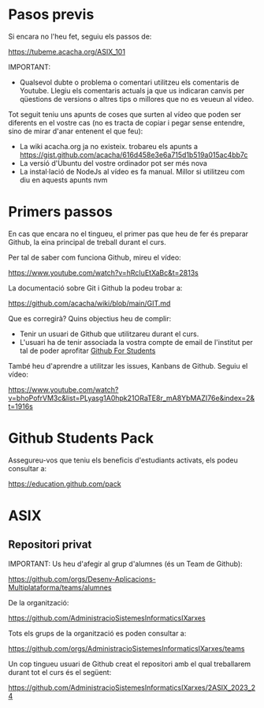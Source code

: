 # Pasos previs

Si encara no l'heu fet, seguiu els passos de:

https://tubeme.acacha.org/ASIX_101

IMPORTANT:

- Qualsevol dubte o problema o comentari utilitzeu els comentaris de Youtube. Llegiu els comentaris actuals ja que us indicaran canvis per qüestions de versions o altres tips o millores que no es veueun al vídeo.

Tot seguit teniu uns apunts de coses que surten al vídeo que poden ser diferents en el vostre cas (no es tracta de copiar i pegar sense entendre, sino de mirar d'anar entenent el que feu):

- La wiki acacha.org ja no existeix. trobareu els apunts a https://gist.github.com/acacha/616d458e3e6a715d1b519a015ac4bb7c
- La versió d'Ubuntu del vostre ordinador pot ser més nova
- La instal·lació de NodeJs al vídeo es fa manual. Millor si utilitzeu com diu en aquests apunts nvm

# Primers passos

En cas que encara no el tingueu, el primer pas que heu de fer és preparar Github, la eina principal de treball durant el curs.

Per tal de saber com funciona Github, mireu el vídeo:

https://www.youtube.com/watch?v=hRcIuEtXaBc&t=2813s

La documentació sobre Git i Github la podeu trobar a:

https://github.com/acacha/wiki/blob/main/GIT.md

Que es corregirà? Quins objectius heu de complir:

- Tenir un usuari de Github que utilitzareu durant el curs.
- L'usuari ha de tenir associada la vostra compte de email de l'institut per tal de poder aprofitar [Github For Students](https://education.github.com/students)

També heu d'aprendre a utilitzar les issues, Kanbans de Github. Seguiu el vídeo:

https://www.youtube.com/watch?v=bhoPofrVM3c&list=PLyasg1A0hpk21ORaTE8r_mA8YbMAZI76e&index=2&t=1916s

# Github Students Pack

Assegureu-vos que teniu els beneficis d'estudiants activats, els podeu consultar a:

https://education.github.com/pack

# ASIX 

## Repositori privat

IMPORTANT: Us heu d'afegir al grup d'alumnes (és un Team de Github):

https://github.com/orgs/Desenv-Aplicacions-Multiplataforma/teams/alumnes

De la organització:

https://github.com/AdministracioSistemesInformaticsIXarxes

Tots els grups de la organització es poden consultar a:

https://github.com/orgs/AdministracioSistemesInformaticsIXarxes/teams

Un cop tingueu usuari de Github creat el repositori amb el qual treballarem durant tot el curs és el següent:

https://github.com/AdministracioSistemesInformaticsIXarxes/2ASIX_2023_24

